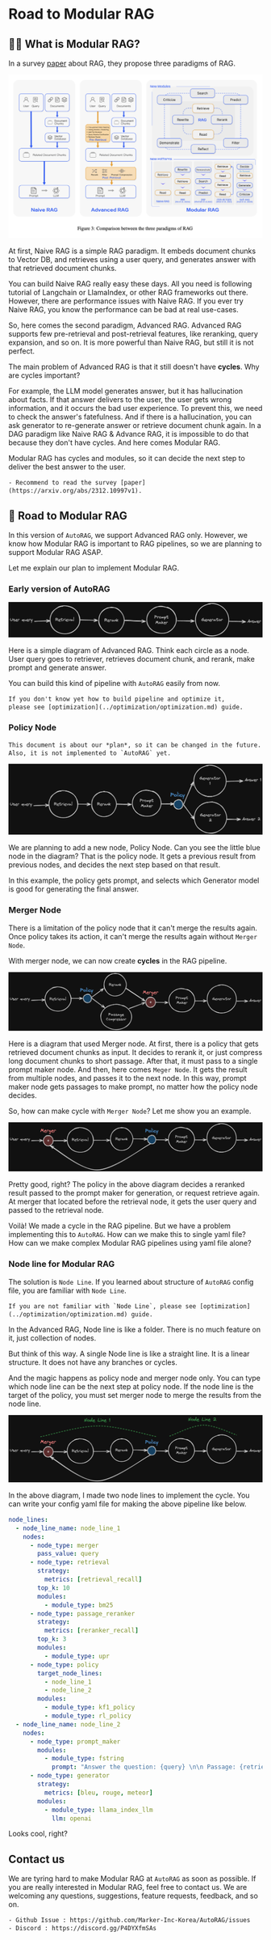 # Road to Modular RAG

## 🤷‍♂️ What is Modular RAG?

In a survey [paper](https://arxiv.org/abs/2312.10997v1) about RAG, they propose three paradigms of RAG.

![RAG paradigms](../_static/roadmap/RAG_paradigms.png)

At first, Naive RAG is a simple RAG paradigm. 
It embeds document chunks to Vector DB, and retrieves using a user query, and generates answer with that retrieved document chunks.

You can build Naive RAG really easy these days. 
All you need is following tutorial of Langchain or LlamaIndex, or other RAG frameworks out there.
However, there are performance issues with Naive RAG.
If you ever try Naive RAG, you know the performance can be bad at real use-cases.

So, here comes the second paradigm, Advanced RAG.
Advanced RAG supports few pre-retrieval and post-retrieval features, like reranking, query expansion, and so on.
It is more powerful than Naive RAG, but still it is not perfect.

The main problem of Advanced RAG is that it still doesn't have **cycles**. Why are cycles important?

For example, the LLM model generates answer, but it has hallucination about facts. 
If that answer delivers to the user, the user gets wrong information, and it occurs the bad user experience.
To prevent this, we need to check the answer's fatefulness.
And if there is a hallucination, you can ask generator to re-generate answer or retrieve document chunk again.
In a DAG paradigm like Naive RAG & Advance RAG, it is impossible to do that because they don't have cycles.
And here comes Modular RAG.

Modular RAG has cycles and modules, so it can decide the next step to deliver the best answer to the user.

```{admonition} Want to know more about Modular RAG?
- Recommend to read the survey [paper](https://arxiv.org/abs/2312.10997v1).
```

## 🚀 Road to Modular RAG

In this version of `AutoRAG`, we support Advanced RAG only.
However, we know how Modular RAG is important to RAG pipelines, so we are planning to support Modular RAG ASAP.

Let me explain our plan to implement Modular RAG.

### Early version of AutoRAG

![Advanced RAG](../_static/roadmap/advanced_RAG.png)

Here is a simple diagram of Advanced RAG.
Think each circle as a node.
User query goes to retriever, retrieves document chunk, and rerank, make prompt and generate answer.

You can build this kind of pipeline with `AutoRAG` easily from now. 

```{tip}
If you don't know yet how to build pipeline and optimize it, 
please see [optimization](../optimization/optimization.md) guide.
```

### Policy Node

```{warning}
This document is about our *plan*, so it can be changed in the future.
Also, it is not implemented to `AutoRAG` yet.
```

![Policy](../_static/roadmap/policy.png)

We are planning to add a new node, Policy Node.
Can you see the little blue node in the diagram?
That is the policy node.
It gets a previous result from previous nodes, and decides the next step based on that result.

In this example, the policy gets prompt, and selects which Generator model is good for generating the final answer.

### Merger Node

There is a limitation of the policy node that it can't merge the results again.
Once policy takes its action, it can't merge the results again without `Merger Node`.

With merger node, we can now create **cycles** in the RAG pipeline.

![Merger](../_static/roadmap/merger.png)

Here is a diagram that used Merger node.
At first, there is a policy that gets retrieved document chunks as input.
It decides to rerank it, or just compress long document chunks to short passage.
After that, it must pass to a single prompt maker node. 
And then, here comes `Meger Node`.
It gets the result from multiple nodes, and passes it to the next node.
In this way, prompt maker node gets passages to make prompt, no matter how the policy node decides.

So, how can make cycle with `Merger Node`?
Let me show you an example.

![Cycle](../_static/roadmap/cycle.png)

Pretty good, right? 
The policy in the above diagram decides a reranked result passed to the prompt maker for generation, 
or request retrieve again. 
At merger that located before the retrieval node, it gets the user query and passed to the retrieval node.

Voilà! We made a cycle in the RAG pipeline. 
But we have a problem implementing this to `AutoRAG`. 
How can we make this to single yaml file? 
How can we make complex Modular RAG pipelines using yaml file alone?

### Node line for Modular RAG

The solution is `Node Line`. 
If you learned about structure of `AutoRAG` config file, you are familiar with `Node Line`.

```{admonition} What is Node Line?
If you are not familiar with `Node Line`, please see [optimization](../optimization/optimization.md) guide.
```

In the Advanced RAG, Node line is like a folder.
There is no much feature on it, just collection of nodes.

But think of this way. A single Node line is like a straight line. It is a linear structure.
It does not have any branches or cycles.

And the magic happens as policy node and merger node only. 
You can type which node line can be the next step at policy node.
If the node line is the target of the policy, you must set merger node to merge the results from the node line.

![Node_line](../_static/roadmap/node_line_modular.png)

In the above diagram, I made two node lines to implement the cycle.
You can write your config yaml file for making the above pipeline like below.

```yaml
node_lines:
  - node_line_name: node_line_1
    nodes:
      - node_type: merger
        pass_value: query
      - node_type: retrieval
        strategy:
          metrics: [retrieval_recall]
        top_k: 10
        modules:
          - module_type: bm25
      - node_type: passage_reranker
        strategy:
          metrics: [reranker_recall]
        top_k: 3
        modules:
          - module_type: upr
      - node_type: policy
        target_node_lines:
          - node_line_1
          - node_line_2
        modules:
          - module_type: kf1_policy
          - module_type: rl_policy
  - node_line_name: node_line_2
    nodes:
      - node_type: prompt_maker
        modules:
          - module_type: fstring
            prompt: "Answer the question: {query} \n\n Passage: {retrieved_contents}"
      - node_type: generator
        strategy:
          metrics: [bleu, rouge, meteor]
        modules:
          - module_type: llama_index_llm
            llm: openai
```

Looks cool, right?

## Contact us

We are tyring hard to make Modular RAG at `AutoRAG` as soon as possible.
If you are really interested in Modular RAG, feel free to contact us.
We are welcoming any questions, suggestions, feature requests, feedback, and so on.

```{admonition} Contact
- Github Issue : https://github.com/Marker-Inc-Korea/AutoRAG/issues
- Discord : https://discord.gg/P4DYXfmSAs
```
